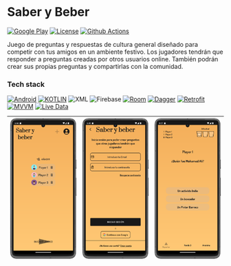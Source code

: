 Saber y Beber
=====

[![Google Play](https://img.shields.io/badge/Google_Play-grey?style=none&logo=google-play&logoColor=cyan)](https://play.google.com/store/apps/details?id=com.endcodev.saber_y_beber)
[![License](https://img.shields.io/badge/License-MIT-blue.svg)](https://github.com/EndikaCo/app_saber_y_beber/LICENSE)
[![Github Actions](https://github.com/EndikaCo/app_saber_y_beber/actions/workflows/testing.yml/badge.svg)](https://github.com/EndikaCo/saber_y_beber/actions/workflows/testing.yml)

Juego de preguntas y respuestas de cultura general diseñado para competir con tus amigos en un ambiente festivo.
Los jugadores tendrán que responder a preguntas creadas por otros usuarios online.
También podrán crear sus propias preguntas y compartirlas con la comunidad.

### Tech stack

[![Android](https://img.shields.io/badge/Android-grey?style=&logo=android&logoColor=green)](https://www.android.com/)
[![KOTLIN](https://img.shields.io/badge/Kotlin-grey?style=none&logo=Kotlin&logoColor=-5C2D91)](https://kotlinlang.org/)
![XML](https://img.shields.io/badge/</>%20xml-blue.svg?style=&logo=xml&logoColor=white)
![Firebase](https://img.shields.io/badge/-Firebase-grey?style=&logo=Firebase)
[![Room](https://img.shields.io/badge/Room-grey?style=&logo=)]()
[![Dagger](https://img.shields.io/badge/Dagger_Hilt-grey?style=&logo=)]()
[![Retrofit](https://img.shields.io/badge/Retrofit-grey?style=&logo=)]()
[![MVVM](https://img.shields.io/badge/MVVM-orange?style=&logo=)]()
[![Live Data](https://img.shields.io/badge/Live_Data-grey?style=&logo=)]()

| ![img.png](images/1.png) | ![img.png](images/3.png) | ![img.png](images/5.png) |
|--------------------------|--------------------------|--------------------------|

